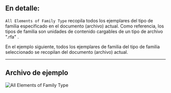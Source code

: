 ## En detalle:
`All Elements of Family Type` recopila todos los ejemplares del tipo de familia especificado en el documento (archivo) actual. Como referencia, los tipos de familia son unidades de contenido cargables de un tipo de archivo ".rfa" .

En el ejemplo siguiente, todos los ejemplares de familia del tipo de familia seleccionado se recopilan del documento (archivo) actual.
___
## Archivo de ejemplo

![All Elements of Family Type](./DSRevitNodesUI.ElementsOfFamilyType_img.jpg)
